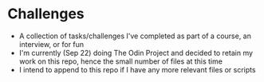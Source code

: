 # Challenges

- A collection of tasks/challenges I've completed as part of a course, an interview, or for fun
- I'm currently (Sep 22) doing The Odin Project and decided to retain my work on this repo, hence the small number of files at this time
- I intend to append to this repo if I have any more relevant files or scripts 
